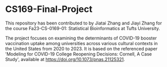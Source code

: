 # CS169-Final-Project

This repository has been contributed to by Jiatai Zhang and Jiayi Zhang for the course Fa23-CS-0169-01: Statistical Bioinformatics at Tufts University.

The project focuses on examining the determinants of COVID-19 booster vaccination uptake among universities across various cultural contexts in the United States from 2020 to 2023. It is based on the referenced paper 'Modeling for COVID-19 College Reopening Decisions: Cornell, A Case Study', available at https://doi.org/10.1073/pnas.21125321.
